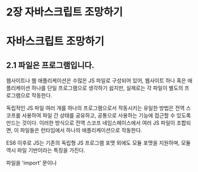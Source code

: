 # 2장 자바스크립트 조망하기

# 자바스크립트 조망하기

## 2.1 파일은 프로그램입니다.

웹사이트나 웹 애플리케이션은 수많은 JS 파일로 구성되어 있어, 웹사이트 하나 혹은 애플리케이션 하나를 단일 프로그램으로 생각하기 쉽지만, 실제로는 각 파일이 별도의 프로그램으로 작동한다.

독립적인 JS 파일 여러 개를 하나의 프로그램으로서 작동시키는 유일한 방법은 전역 스코프를 사용하여 파일 간 상태를 공유하고, 공통으로 사용하는 기능에 접근할 수 있도록 만드는 것이다. 이러한 방식으로 전역 스코프 네임스페이스에서 여러 JS 파일이 조합되면, 이 파일들은 런타임에서 하나의 애플리케이션으로 작동한다.

ES6 이후로 JS는 기존의 독립형 JS 프로그램 포맷 외에도 모듈 포맷을 지원하며, 모듈 역시 파일 기반이라는 특징을 가진다.

파일을 'import' 문이나 **<script type="module">** 태그를 통해 불러올 경우, 이는 하나의 모듈로서 처리된다.

JS는 각 모듈을 별도로 처리하며, 한 모듈을 불러오면 런타임에서 다른 모듈과 상호작용할 수 있다.

하지만 파일이든 모듈이든, 각 파일은 제3의 작고 독립적인 프로그램과 협력하여 프로그램 전체를 작동시키는 고유한 작은 프로그램으로 생각해야 한다.

## 2.2 값

프로그램에서 가장 기본적인 단위는 값이고 JS에서 값은 크게 원시 타입과 객체 차입으로 분류된다.

JS에서은 리터를을 사용해 프로그램에 값을 주입한다

- 리터럴이란??
  리터럴(literal)은 자바스크립트와 같은 프로그래밍 언어에서 소스 코드에 직접 나타나는 고정된 값으로, 리터럴을 사용하면 변수나 상수에 할당할 수 있는 값들을 직접적으로 표현할 수 있다. 예를 들어, 아래와 같은 종류의 리터럴이 있다:
  1. **숫자 리터럴**: **10**, **3.14**, **500**
  2. **문자열 리터럴**: **"안녕하세요"**, **'hello'**
  3. **논리적 리터럴 (boolean)**: **true**, **false**
  4. **배열 리터럴**: **[1, 2, 3]**
  5. **객체 리터럴**: **{ name: "Jane", age: 22 }**
  6. **함수 리터럴**: **function() {}** 또는 화살표 함수 **(a, b) => a + b**
     리터럴은 코드 내에서 값을 직접 표현하는 간단하고 효율적인 방법을 제공한다.

```jsx
greeting(”제 이름은 성한 입니다.”)
```

위의 예시에서 “제 이름은 카일 입니다.”라는 값은 원시 문자열 리터럴이다.

참고로 문자열은 문자를 모아놓은 집합으로, 보통 단어나 문장을 표현하는 용도로 사용한다.

예시에서는 문자열의 범위를 큰따옴표로 정하였는데 작은따옴표를 사용해 문자열 범위를 정의할 수도 있다. 어떤 표기법을 사용할지는 전적으로 개인의 취향에 따라 달라지지만 코드 가독성과 유지 보수를 위해 일관성 있는 표기법을 사용해야한다.

또한 문자열 범위를 정할 때 따옴표가 아니라 백틱을 사용할 수 있는데 아래와 같이 백틱으로 감싼 문자열에는 변수 표현식인 `${…}` 부분이 현재값(성한)으로 대체되는 보간법을 사용한다.

```jsx
const firstName = "성한";

console.log(`제 이름은 ${firstName}입니다.`);
//제 이름은 성한입니다.
```

물론 보간법 없이 사용할 수도 있지만 백틱이 만들어진 목적과 부합하지 않기에 권장하지않는다.

JS에는 문자열 말고 불리언이나 숫자 같은 원시 리터럴 값을 사용할 수 있다.

```jsx
while (false) {
  console.log(3.141592);
  console.log("아... 배고파...너무 너무 배고파...");
}
```

while은 반복문의 종류로, 조건식이 참일 경우 {}안의 작업을 반복할 때 사용한다.

예시에서는 조건식이 false이므로 반복하지 않고 아무것도 콘솔에 찍히지 않는다.

또한 숫자 3.141592는 원주율의 근사값으로, 이렇게 값이 확정된 경우 값을 직접 작성하기 보다 Math.PI같이 이미 정의된 값을 가져다 쓰는게 좋다.

또한 숫자중 아주 큰 정수를 나타낼 때는 원시 타입 bigint를 사용한다.

JS는 문자열, 숫자, 불리언 이외에도 null과 undeined라는 원시타입을 지원하고 **null**과 **undefined**는 모두 "값이 없음"을 나타내지만, **undefined**는 변수가 선언되었으나 아직 어떤 값으로도 초기화되지 않았을 때나 값을 할당하지 않으면 자동으로 **undefined**가 할당되고 **null**은 변수에 값이 없다는 것을 의도적으로 명시할 때 사용하는 리터럴 값이다.

마지막으로 심벌이 있는데 심벌은 사람이 추측할 수 없게 만든 특수한 숨김값으로 주로 객체에서 특정한 키를 만들때 사용된다.

```jsx
hitchikersGuide[Symbol("삶의 의미")];
//42
```

일반적인 JS프로그램에서는 심벌이 거의 사용되지않고 라이브러리나 프레임 워크같이 좀 더 저차원 코드에서 사용된다.

### 2.2.1 배열과 객체

JS에는 원시 타입 말고 객체 타입이 존재하고 그중 배열은 특수한 유형의 객체로, 객체 내 정렬된 데이터에는 숫자 인덱스가 매겨진다.

```jsx
const names = ["성한", "민지", "기원", "성준", "서하"];

names.length;
//5

names[0];
//성한

names[3];
//성준
```

배열에는 원시 타입, 객체 타입 상관 없이 모든 타입의 값이 들어갈 수 있고 배열 안에 배열 역시 가능하다. 또한 함수 역시 값이므로 배열이나 객체의 값에 함수를 할당할 수 있다.

객체는 배열보다 일반적인 데이터 타입으로 정렬되지 않은 키-값 쌍을 모아놓은 컬렉션이다.

배열은 인덱스를 통해 요소에 접근하는 반면 객체는 키를 사용해 요소에 접근한다.

```jsx
const hong = {
  first: "hong",
  last: "sungjun",
  age: "29",
  specialties: ["태클걸기", "잘난척하기"],
};

console.log(`성준이 이름은 ${hong.first}${hong["last"]}입니다.`);
```

위의 예시에서 hong은 객체를 , first는 값이 모여있는 컬렉션인 객체에서 원하는 정보의 위치를 나타낸다.

객체에서 원하는 정보에 접근한은 방식은 예시처럼 온점을 사용하는 방식과 대괄호를 사용하는 방법이 있다.

### 2.2.2 값의 타입

typeof 연산자를 사용해 원시 타입 값과 객체 타입 값을 구분할 수있다.

```jsx
typeof 42; //"number"
typeof "abc"; //"stromg"
typeof true; //"boolean"
typeof undefined; //"undefined"
typeof null; //"object"
typeof { a: 1 }; //"object"
typeof [1, 2, 3]; //"object"
typeof function hello() {}; //"function"
```

위에서 주의해야할 부분은 null의 타입은 null이 아니라 object이다. 또한 function은 타입이 function인데 array는 array가 아니라 object이다.

## 2.3 변수 선언과 사용

변수를 사용하려면 번수 선언이 선행되어야 한다. 식별자라고도 부르는 변수는 다양한 문법으로 선언할 수 있는데, 문법마다 작동 방식이 다르다

```jsx
var adult = true;

if (adult) {
  var myName = "성한";
  var myAge = 31;

  let originName = "기원";
  let originAge = 30;
}

console.log(myName); //"성한"
console.log(originName); //오류~~~~~
```

여기서 var와 let은 프로그램 내에서 사용할 수 있는 변수를 정의한다. 여기에 더해 초기값을 할당할 수 있는 변수를 선언하는 역할도 한다.

다만 여기서 var와 let의 가장 큰 차이는 선언한 변수의 접근 범위에서 차이를 보인다.

var로 선언된 변수의 접근범위는 함수스코프이고 let으로 선언된 변수의 범위는 블록 스코프이다.

- **함수 스코프(Function Scope)**: 함수 내에서 선언된 변수는 해당 함수 내에서만 접근할 수 있다. 함수 밖에서는 그 변수를 볼 수 없다. JavaScript에서 **var** 키워드로 선언된 변수가 이에 해당한다.
- **블록 스코프(Block Scope)**: 블록 스코프는 중괄호 **{}**로 감싸진 코드 블록 내에서 선언된 변수가 그 블록 내에서만 유효하며, 블록 밖에서는 접근할 수 없다. JavaScript의 **let**과 **const**로 선언된 변수들이 블록 스코프를 따른다.

위의 예시에서 보여준 var와 let 말고도 const를 사용해 변수를 선언할 수있다.

const는 let과 유사하지만, 선언되는 순간에 값을 할당해야 하고 나중에 다른 값을 재할당할 수 없다는 차이가 있다.

```jsx
const myBirthday = true;
let age = 31;

if (myBirthday) {
  age = age + 1; //age는 let으로 선언했으므로 값 재할당이 가능하다.
  myBirthday = false; //오류가 발생합니다.
}
```

다만 const로 선언한 변수는 재할당이 불가능할 뿐이지 값을 바꿀수 없는건 아니다.

객체 자체를 재할당하는 건 불가능하지만 값은 바꿀 수 있기 때문이다.

```jsx
const members = ["권성한", "한민지", "최기원", "홍성준", "금서하"];

members[0] = "KEN"; //정상 작동합니다.
members = []; //오류 발생
```

이렇게 var, let, const 말고도 특정 스코프 내에 변수와 같은 식별자를 선언하는 방법이있는데 아래와 같다.

```jsx
function hello(newMember) {
  console.log(`${newMember}님 환영합니다~~`);
}

hello("KEN");
//KEN님 환영합니다~~
```

식별자 hello의 유효 범위는 가장 바깥 ㅅ코프이고 함수를 참조한다. 반면 함수의 매개변수 newMember는 함수 안에서 생성되므로 함수 스코프에서만 접근가능하고 그렇기 때문에 var로 선언한 변수처럼 작동한다.

또한 아래와 같이 catch절을 만들 때 변수가 선언되기도 하는데 catch 절에 전달하는 err의 스코프는 let으로 선언한 변수처럼 블록스코플 갖는다.

```jsx
try {
  someError();
} catch (err) {
  console.log(err);
}
```

## 2.4 함수

JS로 개발할 때 우리는 함수보다 좀 더 포괄적인 개념인 프로시저를 프로그램에 녹여 내기 위해 심사숙고 하며 함수를 작성해야 한다. 여기서 프로시저는 한 번 이상 호출할 수 있고 입력값이 있을수 있으며 하나 이상의 출력값을 반환하는 구문의 모음을 의미한다.

```jsx
function awesomeFunction(coolThings) {
  //.....
  return amazingStuff;
}
```

위와 같은 방식을 함수 선언문이라고 하는데, 함수 선언이란 이름이 함수가 다른 문의 표현식이 아니라 문 자체이기 때문에 붙게 됐다.

함수 선언으로 정의한 awesomeFunction은 식별자 awesomeFunction과 실제 함수를 나타내는 값의 연관이 코드 실행 단계가 아닌 컴파일 단계에서 맺어진다.

함수 선언 말고도 함수 표현식을 사용해 함수를 정의, 할당할 수있다.

```jsx
const awesomeFunction = function (coolThings) {
  //.....
  return amazingStuff;
};
```

위와 같이 함수 표현식으로 선언한 함수가 함수 선언으로 선언한 함수와 다른 점은 함수와 함수 식별자가 코드가 실행되기 전까지는 관계를 맺지 않는다는 점이다.

JS에서 함수는 할당 가능하고 어디든 전달가능한 값이라는 특징이 매우 중요하다. JS에서 함수는 객체의 종류이기에 함수를 값으로 취급하는 게 필수이다.

함수는 매개변수(parameter)를 통해 입력을 받고 매개변수는 함수내에서 지역 변수 역할을 한다.

함수는 0개부터 원하는 개수까지 원하는 만큼 매개변수를 받을 수 있도록 정의할 수 있고 함수를 호출할때는 인수(argument)라 부르는 값을 매개변수에 할당해야한다.

또한 return을 통해서 함수에서 값을 반환할 수 있다. 함수는 하나의 값만 반환할 수 있고 여러개를 반환하고 싶다면 객체나 배열로 반환해야한다.

또한 함수는 값이므로 함수를 객체의 프로퍼티로 할당할 수 있다.

```jsx
const whatToSay = {
  greeting() {
    console.log("안녕하세요");
  },
  question() {
    console.log("이름이 뭔가용?");
  },
  answer() {
    console.log("제이름은 성한퀀입니다");
  },
};

whatToSay.greeting(); //안녕하세요
```

위의 코드에서 세 함수(greeting(), question(), answer())는 whatToSay라는 객체에 종속된다.

각 함수를 호출하려면 객체의 프로퍼티에 접근해 호출하려는 함수의 참조에 접근해야한다.

## 2.5 비교

JS에 비교를 가능하게 하는 몇 가지 메커니즘이 있다.

### 2.5.1 같음에 대한 고찰

JS에서 같음을 비교할 때는 ‘정확하게’ 일치하는지를 따지기도 하지만 때로는 ‘아주 유사하다’ 하거나 ‘교환 가능’한지와 같이 좀 더 넓은 관점에서 비교하는 경우도 있다.

그렇기 때문에 일치 비교와 동등비교의 차이를 알고 있어야 한다.
JS의 등호 세 개가 붙은 형태인 일치 연산자(===)가 있는데 대부분 비교대상이 정확히 같을때 참을 반환하는 연산자라고 예상하지만 NaN이나 -0과 같은 특수한 값과 함께 사용되면 예상과 다르게 작동될수있다.

```jsx
3 === 3.0;           //true
"yes" === "yes";     //true
null === null.       //true
false === false.     //true

42 === "42";        //false
"hello" === "Hello";//false
true === 1;         //false
0 === null;         //false
"" === null;        //false
null === undefined. //false

NaN === NaN;        //false
0 === -0;           //true
```

NaN을 만나면 === 연산자는 거짓말을 한다. NaN과 또다른 NaN은 같지 않다고 말하고 -0이 0과 같다고 거짓말을한다.

그렇기 때문에 NaN과 비교할때는 NumberisNaN()을 사용하고, -0과 비교할때는 Object.is()를 사용해서 비교하는게 좋다.

결론은 === 연산자만으로는 정확한 비교를 할 수 없다는 사실이다.

또한 원시타입이 아닌 객체끼리 비교할 때는 상황이 조금 다르다

```jsx
[1, 2, 3] === [1, 2, 3,]      //false
{a: 42} === {a: 42}           //false
(x => x * 2) === (x => x * 2) //false
```

위와 같이 JS에서 객체를 비교할 경우에는 독자성 일치를 비교한다.

JS에서 객체는 참조에 의해 고정되며 참조 복사본을 사용해서 할당 전달된다.그리고 참조를 대상으로 일치 비교가 일어난다.

```jsx
const x = [1, 2, 3];

const y = x;
//참조를 복사한 값이 할당되기 때문에 변수 y는 x의 복사본이 아니라 x와 같은 배열을 참조한다.

y === x; //true
y === [1, 2, 3]; //false
x === [1, 2, 3]; //false
```

위의 예시에서 y와 x가 같은 배열에 대한 참조를 담고있기에 y === x는 true를 반환하지만 나머지는 새로운 배열과 비교가 일어나기 때문에 false를 반환한다. 예시 배열의 내용이 변경되도 결과는 동일하다.

JS에는 객체 구조가 같은지 비교하기위해서는 직접 코드를 작성해서 비교해야한다.

### 2.5.2 강제 변환

강제변환은 타입의 값이 다른 타입의 값으로 변하는걸 의미한다.

JS에서 ==연산자(동등연산자)는 설계가 부실하고 버그가 많다. JS 창시자인 브렌던 아이크조차 동등 연산자 설계에는 실수가 있다고 한탄했다.

근본적인 문제는 동등 연산자가 비교 대상이 되는 값의 타입을 고려하지 않고 비교를 수행한다는 아주 잘못된 정보로 인해 발생했다.

== 연산자는 === 연산자와 유사한 방식으로 피연산자의 타입을 비교하지만 피연산자의 타입이 다른경우 == 연산자는 비교 이전에 강제로 타입을 맞추는 작업을 수행한다. 두 연산자 모두 타입이 같은 값을 비교한 다는 점에서는 동일하지만 == 연산자는 강제 변환을 먼저 실행해 피연산자의 타입을 맞춘 이후에 작동하기에 **강제 변환 동등 연산자**라고 설명하는게 적합하다.

```jsx
42 == "42"; //true
1 == true; //true
```

두 줄의 피연산자 모두 타입이 다르지만 동등 연산자는 숫자형이 아닌 값을 숫자로 바꾼다음 비교를 하였습니다. 뿐만아니라 <, >, <=, >= 과 같은 연산자들 역시 타입이 다름 경우에는 강제 변환이 일어난다.

비교 연산자는 피연산자가 모두 문자열인 경우를 제외하고는 숫자 타입으로 타입을 변환해 비교를 진행한다. 피연산자 모두가 문자열인 경우에는 사전처럼 알파벳순으로 문자열을 비교한다.

비교 연산자를 사용할 때 타입 면환을 피할 방법은 피연산자의 타입을 일치시키는 것 말고는 없고 개발을 하다 보면 피연산자끼리 타입이 다른 경우를 피하지 못할 가능성도 높기에 비교 연산자의 작동 방식을 제대로 배우고 받아들이는게 현명한 접근이다.

## 2.6 코드 구조화 패턴

JS 생태계 전반에 걸쳐 데이터와 행동 관점에서 코드를 구조화하는 패턴은 크게 클래스와 모듈 두 가지가 있고, 두 패턴은 서로 상호 배타적인 패턴이 아니다. 그렇기 때문에 많은 프로그램이 두 패턴을 모두 사용한다.

### 2.6.1 클래스

클래스는 사용자가 정의한 데이터 ‘타입’으로 데이터와 이 데이터를 조작하는 동작이 들어간다. 그런데 클래스는 사용자 정의 데이터 타입이 어떻게 동작하는지 정의하긴 하지만 구체적인 값은 아니다. 프로그램에서 사용할 수 있는 구체적인 값이 필요하면 new 키워드를 사용해 인스턴스를 만든다.

```jsx
class Page {
  constructor(text) {
    this.text = text;
  }

  print() {
    console.log(this.text);
  }
}

class Notebook {
  constructor() {
    this.page = [];
  }

  addPage(text) {
    var page = new Page(text);
    this.pages.push(page);
  }

  print() {
    for (let page of this.pages) {
      page.print();
    }
  }
}

var mathNotes = new Notebook();
mathNotes.addPage("기초 연산: + = * / ... ");
mathNotes.addPage("삼각법: sin cos tan .... ");

mathNotes.print();
//....
```

Page 클래스에서 문자열 형태의 데이터는 this.text 멤버 변수에 저장되고 print()메서드를 사용하여 콘솔에 데이터를 출력할수 있다.

Notebook 클래스에서는 Page 인스턴스가 요소로 있는 배열을 데이터로 사용하는데 동작을 정의한 메서드는 두가지가 있다. 첫 번째 메서드 addPage()는 Page 인스턴스를 새롭게 만들고 이 인스턴스를 멤버 변수인 배열에 추가하고 또다른 메서드 print()는 Notebook 내 모든 페이지를 출력하는 동작을 한다.

클래스의 동작은 클래스만 가지고 사용할수 없고 인스턴스를 통해서만 호출할 수 있다.

클래스 메커니즘을 사용하면 데이터와 데이터의 동작을 한곳에 묶어 구조화 할수 있다.

**상속**

클래스 지향 설계는 상속과 다향성을 빼놓고 생각할 수 없다.

```jsx
class Publication {
  constructor(title, author, pubDate) {
    this.title = title;
    this.author = author;
    this.pubDate = pubDate;
  }

  print() {
    console.log(`
			제목: ${this.title}
			저자: ${this.author}
			발행일: ${this.pubDate}
		`);
  }
}
```

Publication 클래스에 출판에 필요한 동작이 정의되어있다.

```jsx
class Book extends Publication {
  constructor(bookDetails) {
    super(bookDetails.title, bookDetails.author, bookDetails.publishedOn);
    this.publisher = bookDetails.publisher;
    this.ISBN = bookDetails.ISNB;
  }

  print() {
    super.print();
    console.log(`
			출판사: ${this.publisher}
			ISBN: ${this.ISNB}
		`);
  }
}

class BlogPost extends Publication {
  constructor(title, author, pubDate, URL) {
    super(title, author, pubDate);
    this.URL = IRL;
  }

  print() {
    super.print();
    console.log(`URL: ${this.URL}`);
  }
}
```

Book 과 BlogPost클래스 모두 extends라는 키워드를 사용해 Publication 클래스에서 정의한 동작을 확장해서 사용하고있다.

각 클래스 생성자 내에 있는 super()는 부모 클래스의 생서자를 자식 클래스에서 사용할 수 있도록 동일한 작업을 하는 코드를 다시 작성하지 않아도 출판 타입에 맞게 초기화 할 수 있다.

```jsx
var YDKJSY = new Book({
	title = "You Don't Know JS Yet",
	author: "카일 심슨",
	publishedOn: "2020년 1월",
	publisher: "독립 출판",
	ISBN: "979-8602477249"
});

YDJSY.print();
```

예시에서 부모클래스인 Publication에서 상속받아 재정의한 메서드인 print를 호출할수있는데 자식 클래스 Book과 BlogPost 각각 재정의된 print() 내부에서 super.print()가 호출되면서 부모 클래서에 정의된 메서드 print()를 그대로 상속 받아 사용한다.

이렇게 상속받은 메서드와 새롭게 정의된 메서드의 이름이 동일하고 공존할 수 있는걸 다향성이라고한다.

### 2.6.2 모듈

**모듈의 정의 및 필요성**

모듈은 자바스크립트에서 코드를 구조화하고 관리하기 위해 사용된다. 모듈은 코드의 재사용성을 높이고, 유지 관리를 쉽게 만들며, 글로벌 네임스페이스의 오염을 방지한다. 특히 대형 프로젝트에서 모듈은 필수적이다.

**모듈 패턴**

- **클래식 모듈 패턴:** 클로저를 활용하여 공개 메소드만 외부에 노출시키고 나머지를 숨길 수 있다. 예를 들어, 'Publication', 'Book', 'BlogPost' 등의 객체를 생성하여 공개 API만을 제공한다.
- **공개된 모듈 패턴:** 모듈 패턴을 확장하여 import와 export를 사용하여 코드를 더 깔끔하게 관리할 수 있다.

아래는 자바스크립트에서 모듈을 사용하는 코드의 예시이다:

```jsx
function Publication(title, author, pubDate) {
  var publicAPI = {
    print() {
      console.log(`제목: ${title}\n저자: ${author}\n발행일: ${pubDate}`);
    },
  };
  return publicAPI;
}

function Book(bookDetails) {
  var pub = Publication(
    bookDetails.title,
    bookDetails.author,
    bookDetails.publishedOn
  );
  var publicAPI = {
    print() {
      pub.print();
      console.log(
        `출판사: ${bookDetails.publisher}\nISBN: ${bookDetails.ISBN}`
      );
    },
  };
  return publicAPI;
}

function BlogPost(title, author, pubDate, URL) {
  var pub = Publication(title, author, pubDate);
  var publicAPI = {
    print() {
      pub.print();
      console.log(`URL: ${URL}`);
    },
  };
  return publicAPI;
}
```

이 코드는 모듈 패턴을 사용하여 'Publication', 'Book', 'BlogPost' 클래스를 모듈처럼 활용한다. 각 함수는 객체를 반환하며, 이 객체들은 특정 데이터를 담고 있고, **`print()`** 메서드를 통해 정보를 콘솔에 출력한다.

**모듈화의 장점**

- **재사용성:** 모듈은 코드를 재사용 가능하게 만들어 프로젝트 전반에 걸쳐 일관성을 유지할 수 있도록 도와준다.
- **유지 관리:** 모듈을 사용하면 코드의 유지 관리가 용이해진다. 각 모듈은 독립적이기 때문에 하나의 모듈을 수정하더라도 다른 모듈에 영향을 미치지 않는다.
- **네임스페이스 관리:** 모듈은 전역 네임스페이스를 오염시키지 않고, 필요한 부분만을 노출시켜 프로그램의 안정성을 보장한다.

이처럼 모듈은 코드를 깔끔하고 효과적으로 관리할 수 있게 하는 중요한 도구이다. 모듈을 사용하면 프로젝트의 구조를 명확하게 하고, 각각의 컴포넌트를 쉽게 관리 및 업데이트할 수 있다.
